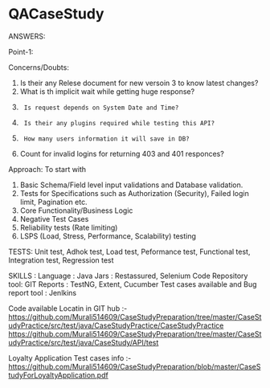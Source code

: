# QACaseStudy

ANSWERS:

Point-1:

Concerns/Doubts: 
1.	Is their any Relese document for new versoin 3 to know latest changes?
2.	What is th implicit wait while getting huge response?
3.      Is request depends on System Date and Time?
4.      Is their any plugins required while testing this API?
5.      How many users information it will save in DB?
6.	Count for invalid logins for returning 403 and 401 responces?

Approach: 
	To start with
1.	Basic Schema/Field level input validations and Database validation.
2.	Tests for Specifications such as Authorization (Security), Failed login limit, Pagination etc.
3.	Core Functionality/Business Logic
4.	Negative Test Cases
5.	Reliability tests (Rate limiting)
6.	LSPS (Load, Stress, Performance, Scalability) testing

TESTS: 
Unit test, Adhok test, Load test, Peformance test, Functional test, Integration test, Regression test

SKILLS :
Language : Java
Jars : Restassured, Selenium
Code Repository tool: GIT
Reports : TestNG, Extent, Cucumber
Test cases available and Bug report tool : Jenlkins



Code available Locatin in GIT hub :-
https://github.com/Murali514609/CaseStudyPreparation/tree/master/CaseStudyPractice/src/test/java/CaseStudyPractice/CaseStudyPractice
https://github.com/Murali514609/CaseStudyPreparation/tree/master/CaseStudyPractice/src/test/java/CaseStudy/API/test


Loyalty Application Test cases info :-
https://github.com/Murali514609/CaseStudyPreparation/blob/master/CaseStudyForLoyaltyApplication.pdf
